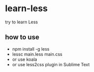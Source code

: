 # learn-less
try to learn Less
## how to use
- npm install -g less
- lessc main.less main.css
- or use koala
- or use less2css plugin in Sublime Text
